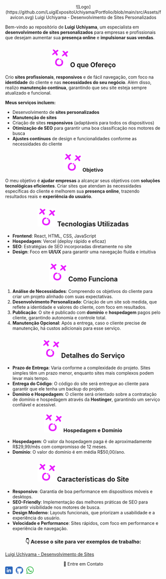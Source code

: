 <div align="center">
  ![Logo](https://github.com/LuigiExpositoUchiyama/Portfolio/blob/main/src/Assets/favicon.svg) Luigi Uchiyama - Desenvolvimento de Sites Personalizados
</div>

Bem-vindo ao repositório de **Luigi Uchiyama**, um especialista em **desenvolvimento de sites personalizados** para empresas e profissionais que desejam aumentar sua **presença online** e **impulsionar suas vendas**.

## <div align="center">![Logo](https://github.com/LuigiExpositoUchiyama/Portfolio/blob/main/src/Assets/favicon.svg) O que Ofereço</div>

Crio **sites profissionais**, **responsivos** e de fácil navegação, com foco na **identidade** do cliente e nas **necessidades do seu negócio**. Além disso, realizo **manutenção contínua**, garantindo que seu site esteja sempre atualizado e funcional.

**Meus serviços incluem:**

- Desenvolvimento de **sites personalizados**
- **Manutenção de sites**
- Criação de sites **responsivos** (adaptáveis para todos os dispositivos)
- **Otimização de SEO** para garantir uma boa classificação nos motores de busca
- **Ajustes contínuos** de design e funcionalidades conforme as necessidades do cliente

### <div align="center">![Logo](https://github.com/LuigiExpositoUchiyama/Portfolio/blob/main/src/Assets/favicon.svg) Objetivo</div>

O meu objetivo é **ajudar empresas** a alcançar seus objetivos com **soluções tecnológicas eficientes**. Criar sites que atendam às necessidades específicas do cliente e melhorem sua **presença online**, trazendo resultados reais e **experiência do usuário**.

## <div align="center">![Logo](https://github.com/LuigiExpositoUchiyama/Portfolio/blob/main/src/Assets/favicon.svg) Tecnologias Utilizadas</div>

- **Frontend**: React, HTML, CSS, JavaScript
- **Hospedagem**: Vercel (deploy rápido e eficaz)
- **SEO**: Estratégias de SEO incorporadas diretamente no site
- **Design**: Foco em **UI/UX** para garantir uma navegação fluída e intuitiva

## <div align="center">![Logo](https://github.com/LuigiExpositoUchiyama/Portfolio/blob/main/src/Assets/favicon.svg) Como Funciona</div>

1. **Análise de Necessidades**: Compreendo os objetivos do cliente para criar um projeto alinhado com suas expectativas.
2. **Desenvolvimento Personalizado**: Criação de um site sob medida, que reflete a identidade e valores do cliente, com foco em resultados.
3. **Publicação**: O site é publicado com **domínio** e **hospedagem** pagos pelo cliente, garantindo autonomia e controle total.
4. **Manutenção Opcional**: Após a entrega, caso o cliente precise de manutenção, há custos adicionais para esse serviço.

## <div align="center">![Logo](https://github.com/LuigiExpositoUchiyama/Portfolio/blob/main/src/Assets/favicon.svg) Detalhes do Serviço</div>

- **Prazo de Entrega**: Varia conforme a complexidade do projeto. Sites simples têm um prazo menor, enquanto sites mais complexos podem levar mais tempo.
- **Entrega do Código**: O código do site será entregue ao cliente para garantir que ele tenha um backup do projeto.
- **Domínio e Hospedagem**: O cliente será orientado sobre a contratação de domínio e hospedagem através da **Hostinger**, garantindo um serviço confiável e acessível.

### <div align="center">![Logo](https://github.com/LuigiExpositoUchiyama/Portfolio/blob/main/src/Assets/favicon.svg) Hospedagem e Domínio</div>

- **Hospedagem**: O valor da hospedagem paga é de aproximadamente R$29,99/mês com compromisso de 12 meses.
- **Domínio**: O valor do domínio é em média R$50,00/ano.

## <div align="center">![Logo](https://github.com/LuigiExpositoUchiyama/Portfolio/blob/main/src/Assets/favicon.svg) Características do Site</div>

- **Responsivo**: Garantia de boa performance em dispositivos móveis e desktops.
- **SEO-Friendly**: Implementação das melhores práticas de SEO para garantir visibilidade nos motores de busca.
- **Design Moderno**: Layouts funcionais, que priorizam a usabilidade e a experiência do usuário.
- **Velocidade e Performance**: Sites rápidos, com foco em performance e experiência de navegação.

### <div align="center">👇 Acesse o site para ver exemplos de trabalho:</div>

[Luigi Uchiyama - Desenvolvimento de Sites](https://luigiuchiyama.com) <!-- Substitua pelo link real -->

<div align="center">
  📩 Entre em Contato
</div>

<div align="center" style="display: flex; gap: 10px;">
  <a href="https://www.linkedin.com/in/luigi-uchiyama/">
    <img src="https://github.com/LuigiExpositoUchiyama/Portfolio/blob/main/src/Assets/linkedin%202.0.svg" width="24" height="24">
  </a>
  <a href="https://github.com/LuigiExpositoUchiyama">
    <img src="https://github.com/LuigiExpositoUchiyama/Portfolio/blob/main/src/Assets/Github2.svg" width="24" height="24">
  </a>
  <a href="https://wa.me/5511957047874">
    <img src="https://github.com/LuigiExpositoUchiyama/Portfolio/blob/main/src/Assets/wpp.svg" width="24" height="24">
  </a>
</div>
